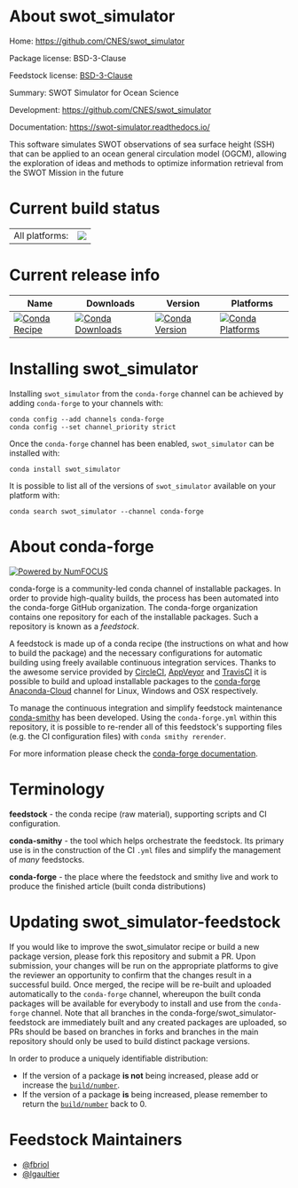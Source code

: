 About swot_simulator
====================

Home: https://github.com/CNES/swot_simulator

Package license: BSD-3-Clause

Feedstock license: [BSD-3-Clause](https://github.com/conda-forge/swot_simulator-feedstock/blob/master/LICENSE.txt)

Summary: SWOT Simulator for Ocean Science

Development: https://github.com/CNES/swot_simulator

Documentation: https://swot-simulator.readthedocs.io/

This software simulates SWOT observations of sea surface height (SSH) that
can be applied to an ocean general circulation model (OGCM), allowing the
exploration of ideas and methods to optimize information retrieval from the
SWOT Mission in the future


Current build status
====================


<table><tr><td>All platforms:</td>
    <td>
      <a href="https://dev.azure.com/conda-forge/feedstock-builds/_build/latest?definitionId=9882&branchName=master">
        <img src="https://dev.azure.com/conda-forge/feedstock-builds/_apis/build/status/swot_simulator-feedstock?branchName=master">
      </a>
    </td>
  </tr>
</table>

Current release info
====================

| Name | Downloads | Version | Platforms |
| --- | --- | --- | --- |
| [![Conda Recipe](https://img.shields.io/badge/recipe-swot_simulator-green.svg)](https://anaconda.org/conda-forge/swot_simulator) | [![Conda Downloads](https://img.shields.io/conda/dn/conda-forge/swot_simulator.svg)](https://anaconda.org/conda-forge/swot_simulator) | [![Conda Version](https://img.shields.io/conda/vn/conda-forge/swot_simulator.svg)](https://anaconda.org/conda-forge/swot_simulator) | [![Conda Platforms](https://img.shields.io/conda/pn/conda-forge/swot_simulator.svg)](https://anaconda.org/conda-forge/swot_simulator) |

Installing swot_simulator
=========================

Installing `swot_simulator` from the `conda-forge` channel can be achieved by adding `conda-forge` to your channels with:

```
conda config --add channels conda-forge
conda config --set channel_priority strict
```

Once the `conda-forge` channel has been enabled, `swot_simulator` can be installed with:

```
conda install swot_simulator
```

It is possible to list all of the versions of `swot_simulator` available on your platform with:

```
conda search swot_simulator --channel conda-forge
```


About conda-forge
=================

[![Powered by
NumFOCUS](https://img.shields.io/badge/powered%20by-NumFOCUS-orange.svg?style=flat&colorA=E1523D&colorB=007D8A)](https://numfocus.org)

conda-forge is a community-led conda channel of installable packages.
In order to provide high-quality builds, the process has been automated into the
conda-forge GitHub organization. The conda-forge organization contains one repository
for each of the installable packages. Such a repository is known as a *feedstock*.

A feedstock is made up of a conda recipe (the instructions on what and how to build
the package) and the necessary configurations for automatic building using freely
available continuous integration services. Thanks to the awesome service provided by
[CircleCI](https://circleci.com/), [AppVeyor](https://www.appveyor.com/)
and [TravisCI](https://travis-ci.com/) it is possible to build and upload installable
packages to the [conda-forge](https://anaconda.org/conda-forge)
[Anaconda-Cloud](https://anaconda.org/) channel for Linux, Windows and OSX respectively.

To manage the continuous integration and simplify feedstock maintenance
[conda-smithy](https://github.com/conda-forge/conda-smithy) has been developed.
Using the ``conda-forge.yml`` within this repository, it is possible to re-render all of
this feedstock's supporting files (e.g. the CI configuration files) with ``conda smithy rerender``.

For more information please check the [conda-forge documentation](https://conda-forge.org/docs/).

Terminology
===========

**feedstock** - the conda recipe (raw material), supporting scripts and CI configuration.

**conda-smithy** - the tool which helps orchestrate the feedstock.
                   Its primary use is in the construction of the CI ``.yml`` files
                   and simplify the management of *many* feedstocks.

**conda-forge** - the place where the feedstock and smithy live and work to
                  produce the finished article (built conda distributions)


Updating swot_simulator-feedstock
=================================

If you would like to improve the swot_simulator recipe or build a new
package version, please fork this repository and submit a PR. Upon submission,
your changes will be run on the appropriate platforms to give the reviewer an
opportunity to confirm that the changes result in a successful build. Once
merged, the recipe will be re-built and uploaded automatically to the
`conda-forge` channel, whereupon the built conda packages will be available for
everybody to install and use from the `conda-forge` channel.
Note that all branches in the conda-forge/swot_simulator-feedstock are
immediately built and any created packages are uploaded, so PRs should be based
on branches in forks and branches in the main repository should only be used to
build distinct package versions.

In order to produce a uniquely identifiable distribution:
 * If the version of a package **is not** being increased, please add or increase
   the [``build/number``](https://docs.conda.io/projects/conda-build/en/latest/resources/define-metadata.html#build-number-and-string).
 * If the version of a package **is** being increased, please remember to return
   the [``build/number``](https://docs.conda.io/projects/conda-build/en/latest/resources/define-metadata.html#build-number-and-string)
   back to 0.

Feedstock Maintainers
=====================

* [@fbriol](https://github.com/fbriol/)
* [@lgaultier](https://github.com/lgaultier/)

